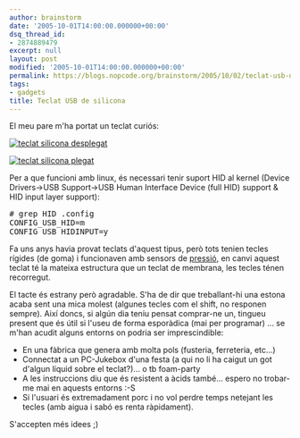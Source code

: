 ```yaml
---
author: brainstorm
date: '2005-10-01T14:00:00.000000+00:00'
dsq_thread_id:
- 2874889479
excerpt: null
layout: post
modified: '2005-10-01T14:00:00.000000+00:00'
permalink: https://blogs.nopcode.org/brainstorm/2005/10/02/teclat-usb-de-silicona/
tags:
- gadgets
title: Teclat USB de silicona
---
```


<p>El meu pare m'ha portat un teclat curiós:</p>
<p><a href='https://blogs.nopcode.org/brainstorm/wp-content/images/teclat_silicona1.jpg'><img src='https://blogs.nopcode.org/brainstorm/wp-content/images/thumb-teclat_silicona1.jpg' alt='teclat silicona desplegat' /></a></p>
<p><a href='https://blogs.nopcode.org/brainstorm/wp-content/images/teclat_silicona2.jpg'><img src='https://blogs.nopcode.org/brainstorm/wp-content/images/thumb-teclat_silicona2.jpg' alt='teclat silicona plegat' /></a></p>
<p>Per a que funcioni amb linux, és necessari tenir suport HID al kernel (Device Drivers->USB Support->USB Human Interface Device (full HID) support & HID input layer support):</p>
<pre>
# grep HID .config
CONFIG_USB_HID=m
CONFIG_USB_HIDINPUT=y
</pre>
<p>Fa uns anys havia provat teclats d'aquest tipus, però tots tenien tecles rígides (de goma) i funcionaven amb sensors de <a href="https://www.sensorland.com/HowPage004.html">pressió</a>, en canvi aquest teclat té la mateixa estructura que un teclat de membrana, les tecles ténen recorregut.</p>
<p>El tacte és estrany però agradable. S'ha de dir que treballant-hi una estona acaba sent una mica molest (algunes tecles com el shift, no responen sempre). Així doncs, si algún dia teniu pensat comprar-ne un, tingueu present que és útil si l'useu de forma esporàdica (mai per programar) ... se m'han acudit alguns entorns on podria ser imprescindible:</p>
<ul>
<li>En una fàbrica que genera amb molta pols (fusteria, ferreteria, etc...)</li>
<li>Connectat a un PC-Jukebox d'una festa (a qui no li ha caigut un got d'algun líquid sobre el teclat?)... o tb foam-party</li>
<li>A les instruccions diu que és resistent a àcids també... espero no trobar-me mai en aquests entorns :-S</li>
<li>Si l'usuari és extremadament porc i no vol perdre temps netejant les tecles (amb aigua i sabó es renta ràpidament).</li>
</ul>
<p>S'accepten més idees ;) </p>
